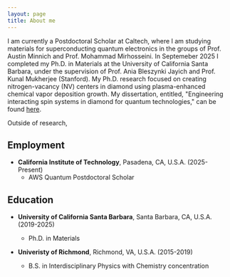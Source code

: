 ```yaml
---
layout: page
title: About me
---
```

I am currently a Postdoctoral Scholar at Caltech, where I am studying materials for superconducting quantum electronics in the groups of Prof. Austin Minnich and Prof. Mohammad Mirhosseini. In Septemeber 2025 I completed my Ph.D. in Materials at the University of California Santa Barbara, under the supervision of Prof. Ania Bleszynki Jayich and Prof. Kunal Mukherjee (Stanford). My Ph.D. research focused on creating nitrogen-vacancy (NV) centers in diamond using plasma-enhanced chemical vapor deposition growth. My dissertation, entitled, "Engineering interacting spin systems in diamond for quantum technologies," can be found [here](https://escholarship.org/uc/item/4dj7h688).

Outside of research,


## Employment
- **California Institute of Technology**, Pasadena, CA, U.S.A. (2025-Present)
    - AWS Quantum Postdoctoral Scholar

## Education
- **University of California Santa Barbara**, Santa Barbara, CA, U.S.A. (2019-2025)
    - Ph.D. in Materials
      
- **Univeristy of Richmond**, Richmond, VA, U.S.A. (2015-2019)
    - B.S. in Interdisciplinary Physics with Chemistry concentration
